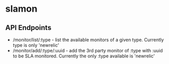 # slamon

API Endpoints
-------------
* /monitor/list/:type - list the available monitors of a given type.  Currently type is only 'newrelic'
* /monitor/add/:type/:uuid - add the 3rd party monitor of :type with :uuid to be SLA monitored.  Currently the only :type available is 'newrelic'